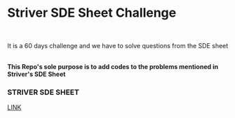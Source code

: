 <h1>Striver SDE Sheet Challenge</h1>
<br>
<p>It is a 60 days challenge and we have to solve questions from the SDE sheet</p>
<br>
<strong>This Repo's sole purpose is to add codes to the problems mentioned in Striver's SDE Sheet</strong>
<br>
<h3>STRIVER SDE SHEET</h3>
<a href="https://takeuforward.org/interviews/strivers-sde-sheet-top-coding-interview-problems/" target="_blank">LINK</a>